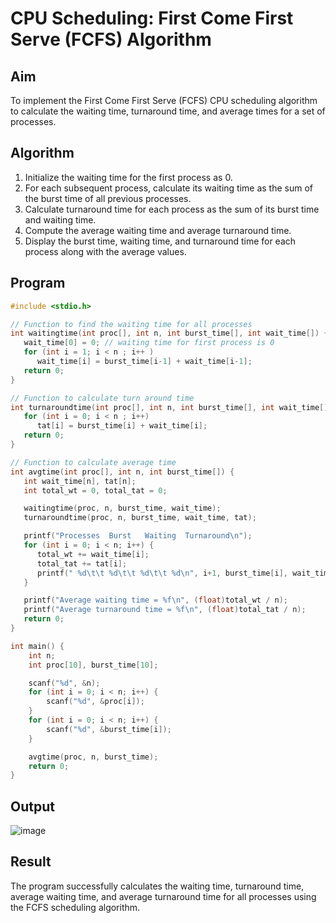 # CPU Scheduling: First Come First Serve (FCFS) Algorithm

## Aim
To implement the First Come First Serve (FCFS) CPU scheduling algorithm to calculate the waiting time, turnaround time, and average times for a set of processes.

## Algorithm
1. Initialize the waiting time for the first process as 0.
2. For each subsequent process, calculate its waiting time as the sum of the burst time of all previous processes.
3. Calculate turnaround time for each process as the sum of its burst time and waiting time.
4. Compute the average waiting time and average turnaround time.
5. Display the burst time, waiting time, and turnaround time for each process along with the average values.

## Program
```c
#include <stdio.h>

// Function to find the waiting time for all processes
int waitingtime(int proc[], int n, int burst_time[], int wait_time[]) {
   wait_time[0] = 0; // waiting time for first process is 0
   for (int i = 1; i < n ; i++ )
      wait_time[i] = burst_time[i-1] + wait_time[i-1];
   return 0;
}

// Function to calculate turn around time
int turnaroundtime(int proc[], int n, int burst_time[], int wait_time[], int tat[]) {
   for (int i = 0; i < n ; i++)
      tat[i] = burst_time[i] + wait_time[i];
   return 0;
}

// Function to calculate average time
int avgtime(int proc[], int n, int burst_time[]) {
   int wait_time[n], tat[n];
   int total_wt = 0, total_tat = 0;

   waitingtime(proc, n, burst_time, wait_time);
   turnaroundtime(proc, n, burst_time, wait_time, tat);

   printf("Processes  Burst   Waiting  Turnaround\n");
   for (int i = 0; i < n; i++) {
      total_wt += wait_time[i];
      total_tat += tat[i];
      printf(" %d\t\t %d\t\t %d\t\t %d\n", i+1, burst_time[i], wait_time[i], tat[i]);
   }

   printf("Average waiting time = %f\n", (float)total_wt / n);
   printf("Average turnaround time = %f\n", (float)total_tat / n);
   return 0;
}

int main() {
    int n;
    int proc[10], burst_time[10];

    scanf("%d", &n);
    for (int i = 0; i < n; i++) {
        scanf("%d", &proc[i]);
    }
    for (int i = 0; i < n; i++) {
        scanf("%d", &burst_time[i]);
    }

    avgtime(proc, n, burst_time);
    return 0;
}
```
## Output
![image](https://github.com/user-attachments/assets/223f9556-3e4c-4ba1-93be-adfdc9da32a4)

## Result
The program successfully calculates the waiting time, turnaround time, average waiting time, and average turnaround time for all processes using the FCFS scheduling algorithm.
